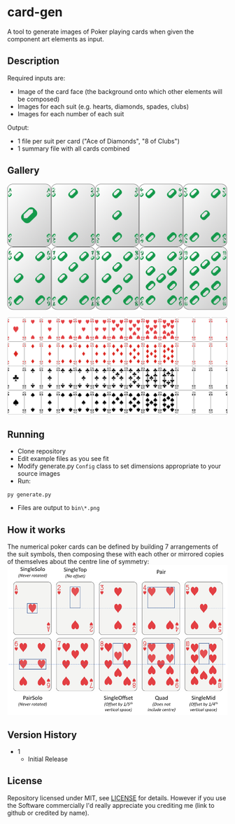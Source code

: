 # card-gen

A tool to generate images of Poker playing cards when given the component art elements as input. 


## Description

Required inputs are:
* Image of the card face (the background onto which other elements will be composed)
* Images for each suit (e.g. hearts, diamonds, spades, clubs)
* Images for each number of each suit

Output:
* 1 file per suit per card ("Ace of Diamonds", "8 of Clubs")
* 1 summary file with all cards combined

## Gallery
![sample](./doc/sample-single-suit-gradient.png)

![sample](./doc/sample-poker.png)

## Running

* Clone repository
* Edit example files as you see fit
* Modify generate.py `Config` class to set dimensions appropriate to your source images
* Run:
```
py generate.py
```
* Files are output to `bin\*.png`

## How it works
The numerical poker cards can be defined by building 7 arrangements of the suit symbols, then composing these with each other or mirrored copies of themselves about the centre line of symmetry:
![construction-reference](./doc/construction-reference.png)


## Version History

* 1
    * Initial Release


## License

Repository licensed under MIT, see [LICENSE](LICENSE) for details. However if you use the Software commercially I'd really appreciate you crediting me (link to github or credited by name).

